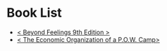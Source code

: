 # Book List

+ [< Beyond Feelings 9th Edition >](https://archive.org/details/VrRuggieroBeyondFeelings9thEdition) 
+ [< The Economic Organization of a P.O.W. Camp>](http://icm.clsbe.lisboa.ucp.pt/docentes/url/jcn/ie2/0POWCamp.pdf) 
